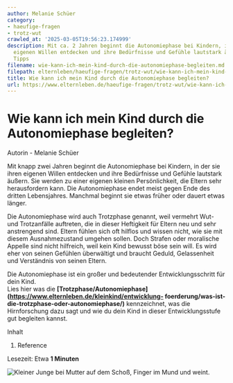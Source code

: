 ```yaml
---
author: Melanie Schüer
category:
- haeufige-fragen
- trotz-wut
crawled_at: '2025-03-05T19:56:23.174999'
description: Mit ca. 2 Jahren beginnt die Autonomiephase bei Kindern, in der sie ihren
  eigenen Willen entdecken und ihre Bedürfnisse und Gefühle lautstark äußern. Hier
  Tipps
filename: wie-kann-ich-mein-kind-durch-die-autonomiephase-begleiten.md
filepath: elternleben/haeufige-fragen/trotz-wut/wie-kann-ich-mein-kind-durch-die-autonomiephase-begleiten.md
title: Wie kann ich mein Kind durch die Autonomiephase begleiten?
url: https://www.elternleben.de/haeufige-fragen/trotz-wut/wie-kann-ich-mein-kind-durch-die-autonomiephase-begleiten/
---
```


#  Wie kann ich mein Kind durch die Autonomiephase begleiten?

Autorin - Melanie Schüer

Mit knapp zwei Jahren beginnt die Autonomiephase bei Kindern, in der sie ihren
eigenen Willen entdecken und ihre Bedürfnisse und Gefühle lautstark äußern.
Sie werden zu einer eigenen kleinen Persönlichkeit, die Eltern sehr
herausfordern kann. Die Autonomiephase endet meist gegen Ende des dritten
Lebensjahres. Manchmal beginnt sie etwas früher oder dauert etwas länger.  
  
Die Autonomiephase wird auch Trotzphase genannt, weil vermehrt Wut- und
Trotzanfälle auftreten, die in dieser Heftigkeit für Eltern neu und sehr
anstrengend sind. Eltern fühlen sich oft hilflos und wissen nicht, wie sie mit
diesem Ausnahmezustand umgehen sollen. Doch Strafen oder moralische Appelle
sind nicht hilfreich, weil kein Kind bewusst böse sein will. Es wird eher von
seinen Gefühlen überwältigt und braucht Geduld, Gelassenheit und Verständnis
von seinen Eltern.  
  
Die Autonomiephase ist ein großer und bedeutender Entwicklungsschritt für dein
Kind.  
Lies hier was die
**[Trotzphase/Autonomiephase](https://www.elternleben.de/kleinkind/entwicklung-
foerderung/was-ist-die-trotzphase-oder-autonomiephase/)** kennzeichnet, was
die Hirnforschung dazu sagt und wie du dein Kind in dieser Entwicklungsstufe
gut begleiten kannst.

Inhalt

1. Reference

Lesezeit: Etwa **1 Minuten**

![Kleiner Junge bei Mutter auf dem Schoß, Finger im Mund und
weint.](/fileadmin/_processed_/e/5/csm_Ha__ufige_Fragen_Q_A_Wie_kann_ich_mein_Kind_durch_die_Autonomiephase_begleiten_shutterstock_1358044661_KLEIN_6792c47680.jpg)


